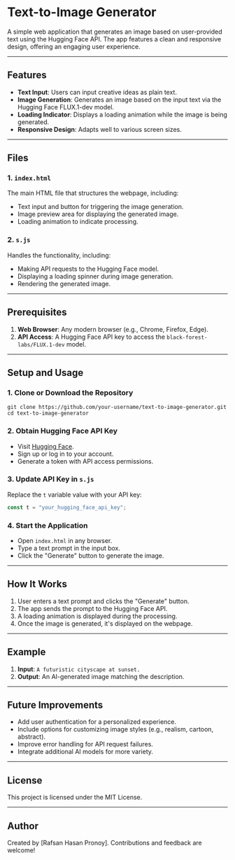 
# Text-to-Image Generator

A simple web application that generates an image based on user-provided text using the Hugging Face API. The app features a clean and responsive design, offering an engaging user experience.

---

## Features
- **Text Input**: Users can input creative ideas as plain text.
- **Image Generation**: Generates an image based on the input text via the Hugging Face FLUX.1-dev model.
- **Loading Indicator**: Displays a loading animation while the image is being generated.
- **Responsive Design**: Adapts well to various screen sizes.

---

## Files
### 1. `index.html`
The main HTML file that structures the webpage, including:
- Text input and button for triggering the image generation.
- Image preview area for displaying the generated image.
- Loading animation to indicate processing.

### 2. `s.js`
Handles the functionality, including:
- Making API requests to the Hugging Face model.
- Displaying a loading spinner during image generation.
- Rendering the generated image.

---

## Prerequisites
1. **Web Browser**: Any modern browser (e.g., Chrome, Firefox, Edge).
2. **API Access**: A Hugging Face API key to access the `black-forest-labs/FLUX.1-dev` model.

---

## Setup and Usage

### 1. Clone or Download the Repository
```
git clone https://github.com/your-username/text-to-image-generator.git
cd text-to-image-generator
```

### 2. Obtain Hugging Face API Key
- Visit [Hugging Face](https://huggingface.co/).
- Sign up or log in to your account.
- Generate a token with API access permissions.

### 3. Update API Key in `s.js`
Replace the `t` variable value with your API key:
```javascript
const t = "your_hugging_face_api_key";
```

### 4. Start the Application
- Open `index.html` in any browser.
- Type a text prompt in the input box.
- Click the "Generate" button to generate the image.

---

## How It Works
1. User enters a text prompt and clicks the "Generate" button.
2. The app sends the prompt to the Hugging Face API.
3. A loading animation is displayed during the processing.
4. Once the image is generated, it's displayed on the webpage.

---

## Example
1. **Input**: `A futuristic cityscape at sunset.`
2. **Output**: An AI-generated image matching the description.

---

## Future Improvements
- Add user authentication for a personalized experience.
- Include options for customizing image styles (e.g., realism, cartoon, abstract).
- Improve error handling for API request failures.
- Integrate additional AI models for more variety.

---

## License
This project is licensed under the MIT License.

---

## Author
Created by [Rafsan Hasan Pronoy]. Contributions and feedback are welcome!
```
